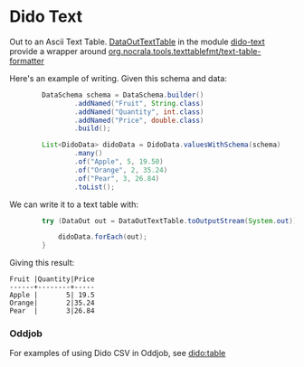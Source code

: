 Dido Text
========

Out to an Ascii Text Table. [DataOutTextTable](http://rgordon.co.uk/projects/dido/current/api/dido/text/DataOutTextTable.html)
in the module [dido-text](../dido-text) provide a wrapper around [org.nocrala.tools.texttablefmt/text-table-formatter](https://mvnrepository.com/artifact/org.nocrala.tools.texttablefmt/text-table-formatter)

Here's an example of writing. Given this schema and data:
```java
        DataSchema schema = DataSchema.builder()
                .addNamed("Fruit", String.class)
                .addNamed("Quantity", int.class)
                .addNamed("Price", double.class)
                .build();

        List<DidoData> didoData = DidoData.valuesWithSchema(schema)
                .many()
                .of("Apple", 5, 19.50)
                .of("Orange", 2, 35.24)
                .of("Pear", 3, 26.84)
                .toList();
```

We can write it to a text table with:
```java
        try (DataOut out = DataOutTextTable.toOutputStream(System.out)) {

            didoData.forEach(out);
        }
```

Giving this result:
```
Fruit |Quantity|Price
------+--------+-----
Apple |       5| 19.5
Orange|       2|35.24
Pear  |       3|26.84
```



### Oddjob

For examples of using Dido CSV in Oddjob, see [dido:table](reference/dido/text/TextTableDido.md)
